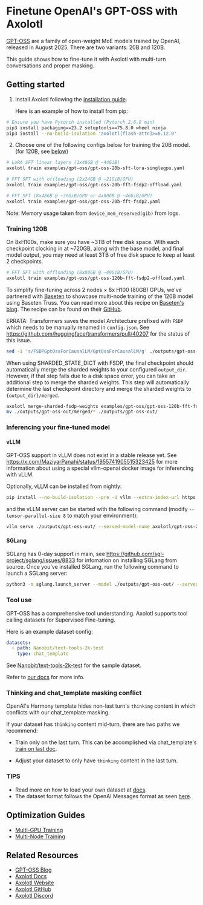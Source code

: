 # Finetune OpenAI's GPT-OSS with Axolotl

[GPT-OSS](https://huggingface.co/collections/openai/gpt-oss-68911959590a1634ba11c7a4) are a family of open-weight MoE models trained by OpenAI, released in August 2025. There are two variants: 20B and 120B.

This guide shows how to fine-tune it with Axolotl with multi-turn conversations and proper masking.

## Getting started

1. Install Axolotl following the [installation guide](https://docs.axolotl.ai/docs/installation.html).

    Here is an example of how to install from pip:

```bash
# Ensure you have Pytorch installed (Pytorch 2.6.0 min)
pip3 install packaging==23.2 setuptools==75.8.0 wheel ninja
pip3 install --no-build-isolation 'axolotl[flash-attn]>=0.12.0'
```

2. Choose one of the following configs below for training the 20B model. (for 120B, see [below](#training-120b))

```bash
# LoRA SFT linear layers (1x48GB @ ~44GiB)
axolotl train examples/gpt-oss/gpt-oss-20b-sft-lora-singlegpu.yaml

# FFT SFT with offloading (2x24GB @ ~21GiB/GPU)
axolotl train examples/gpt-oss/gpt-oss-20b-fft-fsdp2-offload.yaml

# FFT SFT (8x48GB @ ~36GiB/GPU or 4x80GB @ ~46GiB/GPU)
axolotl train examples/gpt-oss/gpt-oss-20b-fft-fsdp2.yaml
```

Note: Memory usage taken from `device_mem_reserved(gib)` from logs.

### Training 120B

On 8xH100s, make sure you have ~3TB of free disk space. With each checkpoint clocking in at ~720GB, along with the base
model, and final model output, you may need at least 3TB of free disk space to keep at least 2 checkpoints.

```bash
# FFT SFT with offloading (8x80GB @ ~49GiB/GPU)
axolotl train examples/gpt-oss/gpt-oss-120b-fft-fsdp2-offload.yaml
```

To simplify fine-tuning across 2 nodes × 8x H100 (80GB) GPUs, we've partnered with [Baseten](https://baseten.co) to showcase multi-node
training of the 120B model using Baseten Truss. You can read more about this recipe on
[Baseten's blog](https://www.baseten.co/blog/how-to-fine-tune-gpt-oss-120b-with-baseten-and-axolotl/). The recipe can
be found on their
[GitHub](https://github.com/basetenlabs/ml-cookbook/tree/main/examples/oss-gpt-120b-axolotl/training).

ERRATA: Transformers saves the model Architecture prefixed with `FSDP` which needs to be manually renamed in `config.json`.
See https://github.com/huggingface/transformers/pull/40207 for the status of this issue.

```bash
sed -i 's/FSDPGptOssForCausalLM/GptOssForCausalLM/g' ./outputs/gpt-oss-out/config.json
```

When using SHARDED_STATE_DICT with FSDP, the final checkpoint should automatically merge the sharded weights to your
configured `output_dir`. However, if that step fails due to a disk space error, you can take an additional step to
merge the sharded weights.  This step will automatically determine the last checkpoint directory and merge the sharded
weights to `{output_dir}/merged`.

```bash
axolotl merge-sharded-fsdp-weights examples/gpt-oss/gpt-oss-120b-fft-fsdp2-offload.yaml
mv ./outputs/gpt-oss-out/merged/* ./outputs/gpt-oss-out/
```


### Inferencing your fine-tuned model

#### vLLM

GPT-OSS support in vLLM does not exist in a stable release yet. See https://x.com/MaziyarPanahi/status/1955741905515323425
for more information about using a special vllm-openai docker image for inferencing with vLLM.

Optionally, vLLM can be installed from nightly:

```bash
pip install --no-build-isolation --pre -U vllm --extra-index-url https://wheels.vllm.ai/nightly
```
and the vLLM server can be started with the following command (modify `--tensor-parallel-size 8` to match your environment):
```bash
vllm serve ./outputs/gpt-oss-out/ --served-model-name axolotl/gpt-oss-20b --host 0.0.0.0 --port 8888  --tensor-parallel-size 8
```

#### SGLang

SGLang has 0-day support in main, see https://github.com/sgl-project/sglang/issues/8833 for infomation on installing
SGLang from source. Once you've installed SGLang, run the following command to launch a SGLang server:

```bash
python3 -m sglang.launch_server --model ./outputs/gpt-oss-out/ --served-model-name axolotl/gpt-oss-120b --host 0.0.0.0 --port 8888 --tp 8
```

### Tool use

GPT-OSS has a comprehensive tool understanding. Axolotl supports tool calling datasets for Supervised Fine-tuning.

Here is an example dataset config:
```yaml
datasets:
  - path: Nanobit/text-tools-2k-test
    type: chat_template
```

See [Nanobit/text-tools-2k-test](https://huggingface.co/datasets/Nanobit/text-tools-2k-test) for the sample dataset.

Refer to [our docs](https://docs.axolotl.ai/docs/dataset-formats/conversation.html#using-tool-use) for more info.

### Thinking and chat_template masking conflict

OpenAI's Harmony template hides non-last turn's `thinking` content in which conflicts with our chat_template masking.

If your dataset has `thinking` content mid-turn, there are two paths we recommend:

- Train only on the last turn. This can be accomplished via chat_template's [train on last doc](https://docs.axolotl.ai/docs/dataset-formats/conversation.html#training-on-last-message).

- Adjust your dataset to only have `thinking` content in the last turn.

### TIPS

- Read more on how to load your own dataset at [docs](https://docs.axolotl.ai/docs/dataset_loading.html).
- The dataset format follows the OpenAI Messages format as seen [here](https://docs.axolotl.ai/docs/dataset-formats/conversation.html#chat_template).

## Optimization Guides

- [Multi-GPU Training](https://docs.axolotl.ai/docs/multi-gpu.html)
- [Multi-Node Training](https://docs.axolotl.ai/docs/multi-node.html)

## Related Resources

- [GPT-OSS Blog](https://openai.com/index/introducing-gpt-oss/)
- [Axolotl Docs](https://docs.axolotl.ai)
- [Axolotl Website](https://axolotl.ai)
- [Axolotl GitHub](https://github.com/axolotl-ai-cloud/axolotl)
- [Axolotl Discord](https://discord.gg/7m9sfhzaf3)
